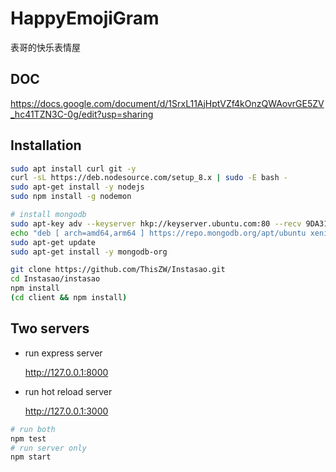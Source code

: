 # HappyEmojiGram

表哥的快乐表情屋

## DOC

<https://docs.google.com/document/d/1SrxL11AjHptVZf4kOnzQWAovrGE5ZV_hc41TZN3C-0g/edit?usp=sharing>

## Installation

```bash
sudo apt install curl git -y
curl -sL https://deb.nodesource.com/setup_8.x | sudo -E bash -
sudo apt-get install -y nodejs
sudo npm install -g nodemon

# install mongodb
sudo apt-key adv --keyserver hkp://keyserver.ubuntu.com:80 --recv 9DA31620334BD75D9DCB49F368818C72E52529D4
echo "deb [ arch=amd64,arm64 ] https://repo.mongodb.org/apt/ubuntu xenial/mongodb-org/4.0 multiverse" | sudo tee /etc/apt/sources.list.d/mongodb-org-4.0.list
sudo apt-get update
sudo apt-get install -y mongodb-org

git clone https://github.com/ThisZW/Instasao.git
cd Instasao/instasao
npm install
(cd client && npm install)
```

## Two servers

* run express server

    <http://127.0.0.1:8000>

* run hot reload server

    <http://127.0.0.1:3000>

```bash
# run both
npm test
# run server only
npm start
```
